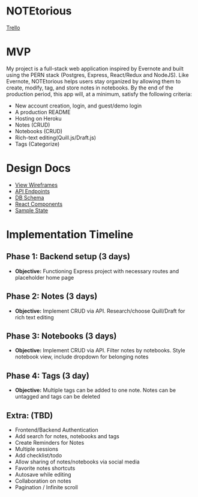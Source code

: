 
# NOTEtorious

[Trello][trello]

[trello]: https://trello.com/b/BAHg7c4m/notetorious-evernote-app

# MVP

My project is a full-stack web application inspired by Evernote and built using the PERN stack (Postgres, Express, React/Redux and NodeJS). Like Evernote, NOTEtorious helps users stay organized by allowing them to create, modify, tag, and store notes in notebooks.  By the end of the production period, this app will, at a minimum, satisfy the following criteria:

* New account creation, login, and guest/demo login
* A production README
* Hosting on Heroku
* Notes (CRUD)  
* Notebooks (CRUD)
* Rich-text editing(Quill.js/Draft.js)
* Tags (Categorize)

# Design Docs

* [View Wireframes](./wireframes)
* [API Endpoints](./api-endpoints.md)
* [DB Schema](./schema.md)
* [React Components](./component-hierarchy.md)
* [Sample State](./sample-state.md)

# Implementation Timeline

## Phase 1: Backend setup (3 days)

* **Objective:** Functioning Express project with necessary routes and placeholder home page

## Phase 2: Notes (3 days)

* **Objective:** Implement CRUD via API. Research/choose Quill/Draft for rich text editing

## Phase 3: Notebooks (3 days)

* **Objective:** Implement CRUD via API. Filter notes by notebooks. Style notebook view, include dropdown for belonging notes

## Phase 4: Tags (3 day)

* **Objective:** Multiple tags can be added to one note. Notes can be untagged and tags can be deleted

## Extra: (TBD)

* Frontend/Backend Authentication
* Add search for notes, notebooks and tags
* Create Reminders for Notes
* Multiple sessions
* Add checklist/todo
* Allow sharing of notes/notebooks via social media
* Favorite notes shortcuts
* Autosave while editing
* Collaboration on notes
* Pagination / Infinite scroll

